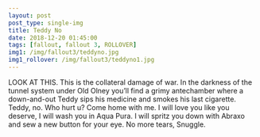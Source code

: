 ```yaml
---
layout: post
post_type: single-img
title: Teddy No
date: 2018-12-20 01:45:00
tags: [fallout, fallout 3, ROLLOVER]
img1: /img/fallout3/teddyno.jpg
img1_rollover: /img/fallout3/teddyno1.jpg
---
```


LOOK AT THIS. This is the collateral damage of war. In the darkness of the tunnel system under Old Olney you’ll find a grimy antechamber where a down-and-out Teddy sips his medicine and smokes his last cigarette. Teddy, no. Who hurt u? Come home with me. I will love you like you deserve, I will wash you in Aqua Pura. I will spritz you down with Abraxo and sew a new button for your eye. No more tears, Snuggle.
